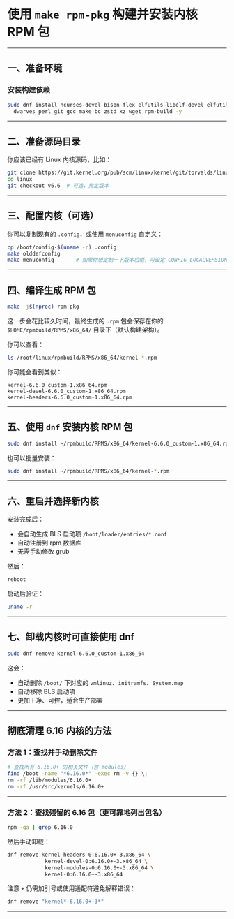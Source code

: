 # 使用 `make rpm-pkg` 构建并安装内核 RPM 包

---

## 一、准备环境

### 安装构建依赖

```bash
sudo dnf install ncurses-devel bison flex elfutils-libelf-devel elfutils-devel openssl-devel \
  dwarves perl git gcc make bc zstd xz wget rpm-build -y
```

---

## 二、准备源码目录

你应该已经有 Linux 内核源码，比如：

```bash
git clone https://git.kernel.org/pub/scm/linux/kernel/git/torvalds/linux.git
cd linux
git checkout v6.6  # 可选，指定版本
```  

---

## 三、配置内核（可选）

你可以复制现有的 `.config`，或使用 `menuconfig` 自定义：

```bash
cp /boot/config-$(uname -r) .config
make olddefconfig
make menuconfig       # 如果你想定制一下版本后缀，可设定 CONFIG_LOCALVERSION
```

---

## 四、编译生成 RPM 包

```bash
make -j$(nproc) rpm-pkg
```

这一步会花比较久时间，最终生成的 `.rpm` 包会保存在你的 `$HOME/rpmbuild/RPMS/x86_64/` 目录下（默认构建架构）。

你可以查看：

```bash
ls /root/linux/rpmbuild/RPMS/x86_64/kernel-*.rpm
```

你可能会看到类似：

```text
kernel-6.6.0_custom-1.x86_64.rpm
kernel-devel-6.6.0_custom-1.x86_64.rpm
kernel-headers-6.6.0_custom-1.x86_64.rpm
```

---

## 五、使用 `dnf` 安装内核 RPM 包

```bash
sudo dnf install ~/rpmbuild/RPMS/x86_64/kernel-6.6.0_custom-1.x86_64.rpm
```

也可以批量安装：

```bash
sudo dnf install ~/rpmbuild/RPMS/x86_64/kernel-*.rpm
```

---

## 六、重启并选择新内核

安装完成后：

* 会自动生成 BLS 启动项 `/boot/loader/entries/*.conf`
* 自动注册到 rpm 数据库
* 无需手动修改 grub

然后：

```bash
reboot
```

启动后验证：

```bash
uname -r
```

---

## 七、卸载内核时可直接使用 dnf

```bash
sudo dnf remove kernel-6.6.0_custom-1.x86_64
```

这会：

* 自动删除 `/boot/` 下对应的 `vmlinuz`、`initramfs`、`System.map`
* 自动移除 BLS 启动项
* 更加干净、可控，适合生产部署

---

## 彻底清理 6.16 内核的方法

### 方法 1：查找并手动删除文件

```bash
# 查找所有 6.16.0+ 的相关文件（含 modules）
find /boot -name "*6.16.0*" -exec rm -v {} \;
rm -rf /lib/modules/6.16.0+
rm -rf /usr/src/kernels/6.16.0+
```

---

### 方法 2：查找残留的 6.16 包（更可靠地列出包名）

```bash
rpm -qa | grep 6.16.0
```

然后手动卸载：

```bash
dnf remove kernel-headers-0:6.16.0+-3.x86_64 \
            kernel-devel-0:6.16.0+-3.x86_64 \
            kernel-modules-0:6.16.0+-3.x86_64 \
            kernel-0:6.16.0+-3.x86_64
```

注意 `+` 仍需加引号或使用通配符避免解释错误：

```bash
dnf remove "kernel*-6.16.0+-3*"
```

---
